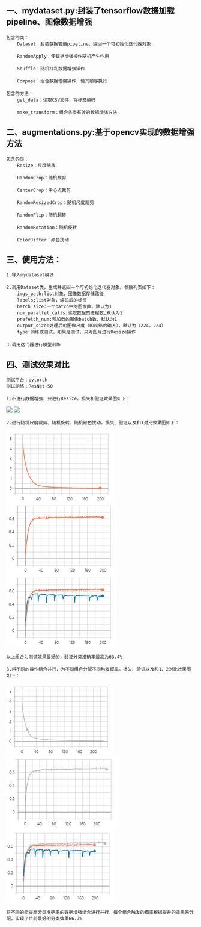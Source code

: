 一、mydataset.py:封装了tensorflow数据加载pipeline、图像数据增强
-----    
    包含的类：
        Dataset：封装数据管道pipeline，返回一个可初始化迭代器对象
        
        RandomApply：使数据增强操作随机产生作用
        
        Shuffle：随机打乱数据增强操作
        
        Compose：组合数据增强操作，使其顺序执行
    
    包含的方法：
        get_data：读取CSV文件，将标签编码
        
        make_transform：组合各类有效的数据增强方法
        
二、augmentations.py:基于opencv实现的数据增强方法
---    
    包含的类：
        Resize：尺度缩放
        
        RandomCrop：随机裁剪
        
        CenterCrop：中心点裁剪
        
        RandomResizedCrop：随机尺度裁剪
        
        RandomFlip：随机翻转
        
        RandomRotation：随机旋转
        
        ColorJitter：颜色扰动

三、使用方法：
---
    1.导入mydataset模块

    2.调用Dataset类，生成并返回一个可初始化迭代器对象。参数列表如下：
        imgs_path:list对象，图像数据存储路径
        labels:list对象，编码后的标签
        batch_size:一个batch中的图像数，默认为1
        num_parallel_calls:读取数据的进程数,默认为1
        prefetch_num:预加载的图像batch数，默认为1
        output_size:处理后的图像尺度（即网络的输入），默认为（224，224）
        type:训练或测试，如果是测试，只对图片进行Resize操作
        
    3.调用迭代器进行模型训练
    
四、测试效果对比
---
    测试平台：pytorch
    测试网络：ResNet-50
    
    1.不进行数据增强，只进行Resize。损失和验证效果图如下：
![](https://github.com/LW-CVer/Augmentation/tree/master/img/1.png)
![](https://github.com/LW-CVer/Augmentation/tree/master/img/2.png)
   
    2.进行随机尺度裁剪、随机旋转、随机颜色扰动。损失、验证以及和1对比效果图如下：
![](https://github.com/LW-CVer/Augmentation/blob/master/img/3.png)
![](https://github.com/LW-CVer/Augmentation/blob/master/img/4.png)
![](https://github.com/LW-CVer/Augmentation/blob/master/img/5.png)
    
    以上组合为测试效果最好的，验证分类准确率最高为63.4%

    3.将不同的操作组合并行，为不同组合分配不同触发概率。损失、验证以及和1、2对比效果图如下：
![](https://github.com/LW-CVer/Augmentation/blob/master/img/6.png)
![](http://github.com/LW-CVer/Augmentation/blob/master/img/7.png)
![](http://github.com/LW-CVer/Augmentation/blob/master/img/8.png)
    
    将不同的能提高分类准确率的数据增强组合进行并行，每个组合触发的概率根据提升的效果来分配，实现了目前最好的分类效果66.7%




